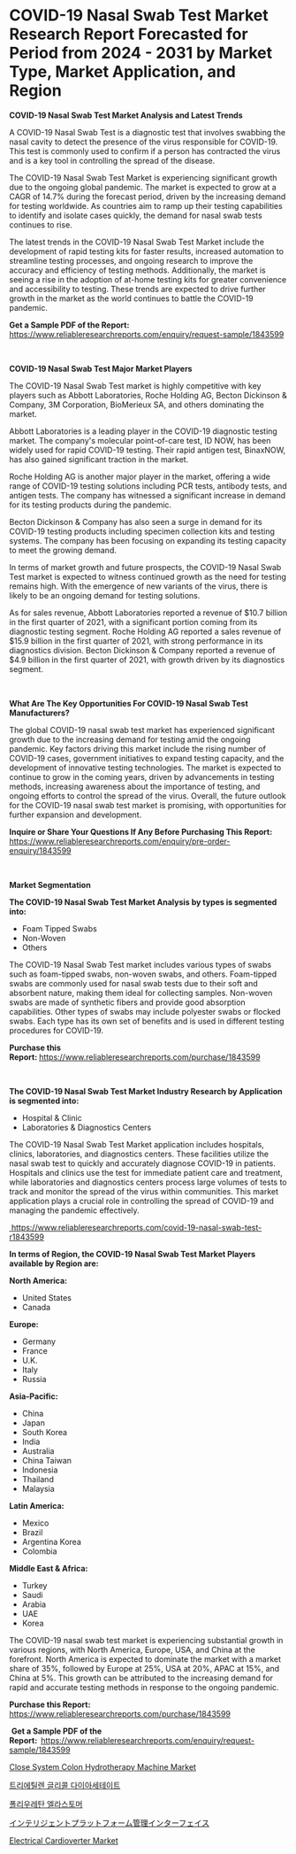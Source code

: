 <p><h1>COVID-19 Nasal Swab Test Market Research Report Forecasted for Period from 2024 -  2031 by Market Type, Market Application, and Region</h1></p><p><strong>COVID-19 Nasal Swab Test Market Analysis and Latest Trends</strong></p>
<p><p>A COVID-19 Nasal Swab Test is a diagnostic test that involves swabbing the nasal cavity to detect the presence of the virus responsible for COVID-19. This test is commonly used to confirm if a person has contracted the virus and is a key tool in controlling the spread of the disease.</p><p>The COVID-19 Nasal Swab Test Market is experiencing significant growth due to the ongoing global pandemic. The market is expected to grow at a CAGR of 14.7% during the forecast period, driven by the increasing demand for testing worldwide. As countries aim to ramp up their testing capabilities to identify and isolate cases quickly, the demand for nasal swab tests continues to rise.</p><p>The latest trends in the COVID-19 Nasal Swab Test Market include the development of rapid testing kits for faster results, increased automation to streamline testing processes, and ongoing research to improve the accuracy and efficiency of testing methods. Additionally, the market is seeing a rise in the adoption of at-home testing kits for greater convenience and accessibility to testing. These trends are expected to drive further growth in the market as the world continues to battle the COVID-19 pandemic.</p></p>
<p><strong>Get a Sample PDF of the Report:&nbsp;</strong> <a href="https://www.reliableresearchreports.com/enquiry/request-sample/1843599">https://www.reliableresearchreports.com/enquiry/request-sample/1843599</a></p>
<p>&nbsp;</p>
<p><strong>COVID-19 Nasal Swab Test Major Market Players</strong></p>
<p><p>The COVID-19 Nasal Swab Test market is highly competitive with key players such as Abbott Laboratories, Roche Holding AG, Becton Dickinson & Company, 3M Corporation, BioMerieux SA, and others dominating the market.</p><p>Abbott Laboratories is a leading player in the COVID-19 diagnostic testing market. The company's molecular point-of-care test, ID NOW, has been widely used for rapid COVID-19 testing. Their rapid antigen test, BinaxNOW, has also gained significant traction in the market.</p><p>Roche Holding AG is another major player in the market, offering a wide range of COVID-19 testing solutions including PCR tests, antibody tests, and antigen tests. The company has witnessed a significant increase in demand for its testing products during the pandemic.</p><p>Becton Dickinson & Company has also seen a surge in demand for its COVID-19 testing products including specimen collection kits and testing systems. The company has been focusing on expanding its testing capacity to meet the growing demand.</p><p>In terms of market growth and future prospects, the COVID-19 Nasal Swab Test market is expected to witness continued growth as the need for testing remains high. With the emergence of new variants of the virus, there is likely to be an ongoing demand for testing solutions.</p><p>As for sales revenue, Abbott Laboratories reported a revenue of $10.7 billion in the first quarter of 2021, with a significant portion coming from its diagnostic testing segment. Roche Holding AG reported a sales revenue of $15.9 billion in the first quarter of 2021, with strong performance in its diagnostics division. Becton Dickinson & Company reported a revenue of $4.9 billion in the first quarter of 2021, with growth driven by its diagnostics segment.</p></p>
<p>&nbsp;</p>
<p><strong>What Are The Key Opportunities For COVID-19 Nasal Swab Test Manufacturers?</strong></p>
<p><p>The global COVID-19 nasal swab test market has experienced significant growth due to the increasing demand for testing amid the ongoing pandemic. Key factors driving this market include the rising number of COVID-19 cases, government initiatives to expand testing capacity, and the development of innovative testing technologies. The market is expected to continue to grow in the coming years, driven by advancements in testing methods, increasing awareness about the importance of testing, and ongoing efforts to control the spread of the virus. Overall, the future outlook for the COVID-19 nasal swab test market is promising, with opportunities for further expansion and development.</p></p>
<p><strong>Inquire or Share Your Questions If Any Before Purchasing This Report:</strong> <a href="https://www.reliableresearchreports.com/enquiry/pre-order-enquiry/1843599">https://www.reliableresearchreports.com/enquiry/pre-order-enquiry/1843599</a></p>
<p>&nbsp;</p>
<p><strong>Market Segmentation</strong></p>
<p><strong>The COVID-19 Nasal Swab Test Market Analysis by types is segmented into:</strong></p>
<p><ul><li>Foam Tipped Swabs</li><li>Non-Woven</li><li>Others</li></ul></p>
<p><p>The COVID-19 Nasal Swab Test market includes various types of swabs such as foam-tipped swabs, non-woven swabs, and others. Foam-tipped swabs are commonly used for nasal swab tests due to their soft and absorbent nature, making them ideal for collecting samples. Non-woven swabs are made of synthetic fibers and provide good absorption capabilities. Other types of swabs may include polyester swabs or flocked swabs. Each type has its own set of benefits and is used in different testing procedures for COVID-19.</p></p>
<p><strong>Purchase this Report:&nbsp;</strong><a href="https://www.reliableresearchreports.com/purchase/1843599">https://www.reliableresearchreports.com/purchase/1843599</a></p>
<p>&nbsp;</p>
<p><strong>The COVID-19 Nasal Swab Test Market Industry Research by Application is segmented into:</strong></p>
<p><ul><li>Hospital & Clinic</li><li>Laboratories & Diagnostics Centers</li></ul></p>
<p><p>The COVID-19 Nasal Swab Test Market application includes hospitals, clinics, laboratories, and diagnostics centers. These facilities utilize the nasal swab test to quickly and accurately diagnose COVID-19 in patients. Hospitals and clinics use the test for immediate patient care and treatment, while laboratories and diagnostics centers process large volumes of tests to track and monitor the spread of the virus within communities. This market application plays a crucial role in controlling the spread of COVID-19 and managing the pandemic effectively.</p></p>
<p><a href="https://www.reliableresearchreports.com/covid-19-nasal-swab-test-r1843599">&nbsp;https://www.reliableresearchreports.com/covid-19-nasal-swab-test-r1843599</a></p>
<p><strong>In terms of Region, the COVID-19 Nasal Swab Test Market Players available by Region are:</strong></p>
<p>
    <p> <strong> North America: </strong>
        <ul>
            <li>United States</li>
            <li>Canada</li>
        </ul>
        </p> 
    <p> <strong> Europe: </strong>
        <ul>
            <li>Germany</li>
            <li>France</li>
            <li>U.K.</li>
            <li>Italy</li>
            <li>Russia</li>
        </ul>
        </p> 
    <p> <strong> Asia-Pacific: </strong>
        <ul>
            <li>China</li>
            <li>Japan</li>
            <li>South Korea</li>
            <li>India</li>
            <li>Australia</li>
            <li>China Taiwan</li>
            <li>Indonesia</li>
            <li>Thailand</li>
            <li>Malaysia</li>
        </ul>
        </p> 
    <p> <strong> Latin America: </strong>
        <ul>
            <li>Mexico</li>
            <li>Brazil</li>
            <li>Argentina Korea</li>
            <li>Colombia</li>
        </ul>
        </p> 
    <p> <strong> Middle East & Africa: </strong>
        <ul>
            <li>Turkey</li>
            <li>Saudi</li>
            <li>Arabia</li>
            <li>UAE</li>
            <li>Korea</li>
        </ul>
    </p>
    </p>
<p><p>The COVID-19 nasal swab test market is experiencing substantial growth in various regions, with North America, Europe, USA, and China at the forefront. North America is expected to dominate the market with a market share of 35%, followed by Europe at 25%, USA at 20%, APAC at 15%, and China at 5%. This growth can be attributed to the increasing demand for rapid and accurate testing methods in response to the ongoing pandemic.</p></p>
<p><strong>Purchase this Report: </strong><a href="https://www.reliableresearchreports.com/purchase/1843599">https://www.reliableresearchreports.com/purchase/1843599</a></p>
<p>&nbsp;<strong>Get a Sample PDF of the Report:&nbsp;&nbsp;</strong><a href="https://www.reliableresearchreports.com/enquiry/request-sample/1843599">https://www.reliableresearchreports.com/enquiry/request-sample/1843599</a></p>
<p><strong></strong></p>
<p><p><a href="https://github.com/marloy8/Market-Research-Report-List-4/blob/main/close-system-colon-hydrotherapy-machine-market.md">Close System Colon Hydrotherapy Machine Market</a></p><p><a href="https://medium.com/@lionellindgren/%ED%8A%B8%EB%A6%AC%EC%97%90%ED%8B%B8%EB%A0%8C-%EA%B8%80%EB%A6%AC%EC%BD%9C-%EB%8B%A4%EC%9D%B4%EC%95%84%EC%84%B8%ED%85%8C%EC%9D%B4%ED%8A%B8-%EC%8B%9C%EC%9E%A5%EC%9D%80-%EC%8B%9C%EC%9E%A5-%EC%A0%90%EC%9C%A0%EC%9C%A8-%EA%B7%9C%EB%AA%A8-%EB%B0%8F-2031%EB%85%84%EA%B9%8C%EC%A7%80%EC%9D%98-%EC%98%88%EC%83%81-%EC%98%88%EC%B8%A1%EC%97%90-%EC%B4%88%EC%A0%90%EC%9D%84-%EB%A7%9E%EC%B6%A5%EB%8B%88%EB%8B%A4-9bcea0ac1f5d">트리에틸렌 글리콜 다이아세테이트</a></p><p><a href="https://github.com/vseigx30c9a1j/Market-Research-Report-List-2/blob/main/735775647331.md">폴리우레탄 엘라스토머</a></p><p><a href="https://medium.com/@jeromeboyer1970/intelligent-platform-management-interface-%E5%B8%82%E5%A0%B4-%E7%AB%B6%E4%BA%89%E5%88%86%E6%9E%90-%E5%B8%82%E5%A0%B4%E3%83%88%E3%83%AC%E3%83%B3%E3%83%89%E3%81%8A%E3%82%88%E3%81%B32031%E5%B9%B4%E3%81%BE%E3%81%A7%E3%81%AE%E4%BA%88%E6%B8%AC-b535ef7e53af">インテリジェントプラットフォーム管理インターフェイス</a></p><p><a href="https://github.com/jj19131/Market-Research-Report-List-2/blob/main/electrical-cardioverter-market.md">Electrical Cardioverter Market</a></p></p>